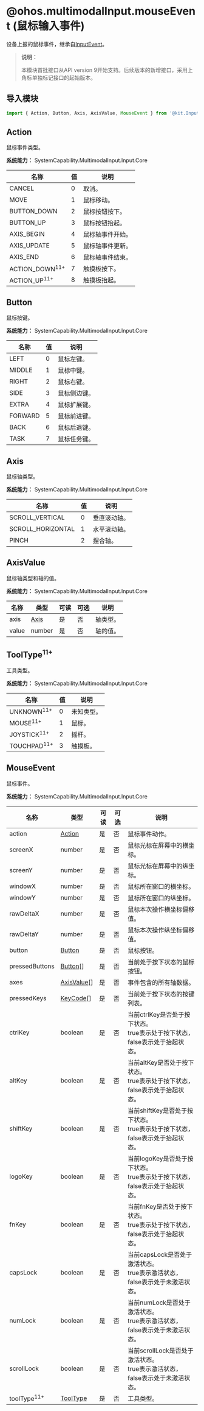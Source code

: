 # @ohos.multimodalInput.mouseEvent (鼠标输入事件)

设备上报的鼠标事件，继承自[InputEvent](./js-apis-inputevent.md)。

> **说明：**
>
> 本模块首批接口从API version 9开始支持。后续版本的新增接口，采用上角标单独标记接口的起始版本。

## 导入模块

```js
import { Action, Button, Axis, AxisValue, MouseEvent } from '@kit.InputKit';
```

## Action

鼠标事件类型。

**系统能力：** SystemCapability.MultimodalInput.Input.Core

| 名称        | 值 | 说明                 |
| ----------- | -------- | -------------------- |
| CANCEL      | 0   | 取消。             |
| MOVE        | 1   | 鼠标移动。             |
| BUTTON_DOWN | 2   | 鼠标按钮按下。         |
| BUTTON_UP   | 3   | 鼠标按钮抬起。         |
| AXIS_BEGIN  | 4   | 鼠标轴事件开始。 |
| AXIS_UPDATE | 5   | 鼠标轴事件更新。 |
| AXIS_END    | 6   | 鼠标轴事件结束。 |
| ACTION_DOWN<sup>11+</sup> | 7   | 触摸板按下。 |
| ACTION_UP<sup>11+</sup> | 8   | 触摸板抬起。 |

## Button

鼠标按键。

**系统能力：** SystemCapability.MultimodalInput.Input.Core

| 名称      | 值  | 说明    |
| ------- | ------| ----- |
| LEFT    | 0 | 鼠标左键。  |
| MIDDLE  | 1 | 鼠标中键。  |
| RIGHT   | 2 | 鼠标右键。  |
| SIDE    | 3 | 鼠标侧边键。 |
| EXTRA   | 4 | 鼠标扩展键。 |
| FORWARD | 5 | 鼠标前进键。 |
| BACK    | 6 | 鼠标后退键。 |
| TASK    | 7 | 鼠标任务键。 |

## Axis

鼠标轴类型。

**系统能力：** SystemCapability.MultimodalInput.Input.Core

| 名称                | 值     | 说明    |
| ----------------- | ------- | ----- |
| SCROLL_VERTICAL   | 0 | 垂直滚动轴。 |
| SCROLL_HORIZONTAL | 1 | 水平滚动轴。 |
| PINCH             | 2 | 捏合轴。   |


## AxisValue

鼠标轴类型和轴的值。

**系统能力：** SystemCapability.MultimodalInput.Input.Core

| 名称    | 类型   | 可读   | 可选   | 说明   |
| ----- | ------ | ---- | ---- | ---- |
| axis  | [Axis](#axis)   | 是    | 否    | 轴类型。  |
| value | number | 是    | 否    | 轴的值。  |

## ToolType<sup>11+</sup>

工具类型。

**系统能力：** SystemCapability.MultimodalInput.Input.Core

| 名称      | 值  | 说明    |
| ------- | ------| ----- |
| UNKNOWN<sup>11+</sup> | 0 | 未知类型。  |
| MOUSE<sup>11+</sup>  | 1 | 鼠标。 |
| JOYSTICK<sup>11+</sup> | 2 | 摇杆。 |
| TOUCHPAD<sup>11+</sup> | 3 | 触摸板。 |

## MouseEvent

鼠标事件。

**系统能力：** SystemCapability.MultimodalInput.Input.Core

| 名称             | 类型        | 可读   | 可选   | 说明                                       |
| -------------- | ----------- | ---- | ---- | ---------------------------------------- |
| action         | [Action](#action)      | 是    | 否    | 鼠标事件动作。                                   |
| screenX        | number      | 是    | 否    | 鼠标光标在屏幕中的横坐标。                             |
| screenY        | number      | 是    | 否    | 鼠标光标在屏幕中的纵坐标。                             |
| windowX        | number      | 是    | 否    | 鼠标所在窗口的横坐标。                               |
| windowY        | number      | 是    | 否    | 鼠标所在窗口的纵坐标。                               |
| rawDeltaX      | number      | 是    | 否    | 鼠标本次操作横坐标偏移值。 |
| rawDeltaY      | number      | 是    | 否    | 鼠标本次操作纵坐标偏移值。                          |
| button         | [Button](#button)      | 是    | 否    | 鼠标按钮。                       |        
| pressedButtons | [Button](#button)[]    | 是    | 否    | 当前处于按下状态的鼠标按钮。                              |
| axes           | [AxisValue](#axisvalue)[] | 是    | 否    | 事件包含的所有轴数据。                               |
| pressedKeys    | [KeyCode](js-apis-keycode.md#keycode)[]   | 是    | 否    | 当前处于按下状态的按键列表。                            |
| ctrlKey        | boolean     | 是    | 否    | 当前ctrlKey是否处于按下状态。 <br>true表示处于按下状态，false表示处于抬起状态。    |
| altKey         | boolean     | 是    | 否    | 当前altKey是否处于按下状态。 <br>true表示处于按下状态，false表示处于抬起状态。                         |
| shiftKey       | boolean     | 是    | 否    | 当前shiftKey是否处于按下状态。 <br>true表示处于按下状态，false表示处于抬起状态。                       |
| logoKey        | boolean     | 是    | 否    | 当前logoKey是否处于按下状态。 <br>true表示处于按下状态，false表示处于抬起状态。                        |
| fnKey          | boolean     | 是    | 否    | 当前fnKey是否处于按下状态。 <br>true表示处于按下状态，false表示处于抬起状态。                          |
| capsLock       | boolean     | 是    | 否    | 当前capsLock是否处于激活状态。 <br>true表示激活状态，false表示处于未激活状态。  |
| numLock        | boolean     | 是    | 否    | 当前numLock是否处于激活状态。 <br>true表示激活状态，false表示处于未激活状态。                        |
| scrollLock     | boolean     | 是    | 否    | 当前scrollLock是否处于激活状态。 <br>true表示激活状态，false表示处于未激活状态。                     |
| toolType<sup>11+</sup> | [ToolType](#tooltype11) | 是    | 否    | 工具类型。                     |
